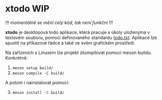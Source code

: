 # xtodo WIP

*!!! momentálně se mění celý kód, tak není funkční !!!*

**xtodo** je desktopová todo aplikace, která pracuje s úkoly uloženýma v textovém souboru, pomocí definovaného standardu [todo.txt](https://github.com/todotxt/todo.txt). Aplikace lze spustit na příkazové řádce a také ve svém grafickém prostředí.

Na zařízeních s Linuxem lze projekt zkompilovat pomocí meson buildu. Konkrétně:

1. `meson setup build/`
2. `meson compile -C build/`

A potom i nainstalovat pomocí:

3. `meson install -C build/`
